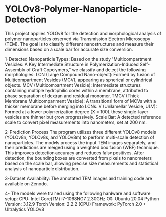 # YOLOv8-Polymer-Nanoparticle-Detection
This project applies YOLOv8 for the detection and morphological analysis of polymer nanoparticles observed via Transmission Electron Microscopy (TEM). The goal is to classify different nanostructures and measure their dimensions based on a scale bar for accurate size conversion.

 1-Detected Nanoparticle Types:
Based on the study "Multicompartment Vesicles: A Key Intermediate Structure in Polymerization-Induced Self-Assembly of Graft Copolymers," we classify and detect the following morphologies:
  LCN (Large Compound Nano-object): Formed by fusion of Multicompartment Vesicles (MCV), appearing as spherical or cylindrical objects.
  MCV (Multicompartment Vesicle): Intermediate structures containing multiple hydrophilic cores within a membrane, attributed to phase separation of dextran and residual monomer.
  TMCV (Thick Membrane Multicompartment Vesicle): A transitional form of MCVs with a thicker membrane before merging into LCNs.
  V (Unilamellar Vesicle, ULV): Formed at a lower polymerization degree (X = 100), these single-layer vesicles are thinner but grow progressively.
  Scale Bar: A detected reference scale to convert pixel measurements into nanometers, set at 200 nm.

2-Prediction Process
The program utilizes three different YOLOv8 models (YOLOv8n, YOLOv8s, and YOLOv8m) to perform multi-scale detection of nanoparticles. The models process the input TEM images separately, and their predictions are merged using a weighted box fusion (WBF) technique. This improves detection accuracy and reduces false positives.
After detection, the bounding boxes are converted from pixels to nanometers based on the scale bar, allowing precise size measurements and statistical analysis of nanoparticle distribution.

3-Dataset Availability:
The annotated TEM images and training code are available on Zenodo.

4- The models were trained using the following hardware and software setup:
CPU: Intel Core(TM) i7-1068NG7 2.30GHz
OS: Ubuntu 20.04
Python Version: 3.12.9
Torch Version: 2.2.2 (CPU)
Framework: PyTorch 2.0 + Ultralytics YOLOv8
